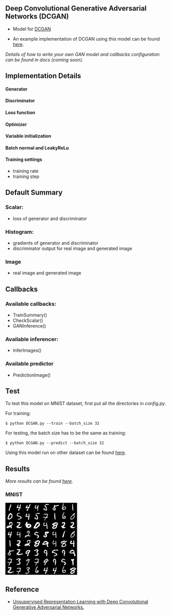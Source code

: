 ## Deep Convolutional Generative Adversarial Networks (DCGAN)

- Model for [DCGAN](https://arxiv.org/abs/1511.06434)

- An example implementation of DCGAN using this model can be found [here](https://github.com/conan7882/tensorflow-DCGAN).

*Details of how to write your own GAN model and callbacks configuration can be found in docs (coming soon).*

## Implementation Details
#### Generator

#### Discriminator

#### Loss function

#### Optimizer

#### Variable initialization

#### Batch normal and LeakyReLu

#### Training settings
- training rate
- training step

## Default Summary
### Scalar:
- loss of generator and discriminator

### Histogram:
- gradients of generator and discriminator
- discriminator output for real image and generated image

### Image
- real image and generated image

## Callbacks

### Available callbacks:

- TrainSummary()
- CheckScalar()
- GANInference()
 
### Available inferencer:
- InferImages()

### Available predictor
- PredictionImage()

## Test 
To test this model on MNIST dataset, first put all the directories in *config.py*.

For training:

	$ python DCGAN.py --train --batch_size 32
	
For testing, the batch size has to be the same as training:

	$ python DCGAN.py --predict --batch_size 32
	
Using this model run on other dataset can be found [here](https://github.com/conan7882/tensorflow-DCGAN).
<!--An example implementation of DCGAN using this model can be found [here](https://github.com/conan7882/tensorflow-DCGAN). This example is able to run on CIFAR10, MNIST dataset as well as your own dataset in format of Matlab .mat files and image files.-->

## Results
*More results can be found [here](https://github.com/conan7882/tensorflow-DCGAN#results).*
### MNIST

![MNIST_result1](fig/mnist_result.png)


## Reference 
- [Unsupervised Representation Learning with Deep Convolutional Generative Adversarial Networks.](https://arxiv.org/abs/1511.06434)



